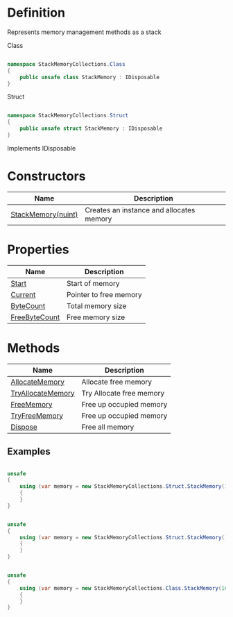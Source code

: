 # Definition
Represents memory management methods as a stack

Class
```C#

namespace StackMemoryCollections.Class
{
    public unsafe class StackMemory : IDisposable
}

```

Struct
```C#

namespace StackMemoryCollections.Struct
{
    public unsafe struct StackMemory : IDisposable
}

```

Implements IDisposable

# Constructors

| Name | Description |
| ------------- | ------------- |
| [StackMemory(nuint)](https://github.com/SoftStoneDevelop/StackMemoryCollections/blob/main/Documentation/StackMemory/Constructor1.md)  | Creates an instance and allocates memory |

# Properties

| Name | Description |
| ------------- | ------------- |
| [Start](https://github.com/SoftStoneDevelop/StackMemoryCollections/blob/main/Documentation/StackMemory/Start.md)  | Start of memory |
| [Current](https://github.com/SoftStoneDevelop/StackMemoryCollections/blob/main/Documentation/StackMemory/Current.md)  | Pointer to free memory |
| [ByteCount](https://github.com/SoftStoneDevelop/StackMemoryCollections/blob/main/Documentation/StackMemory/ByteCount.md)  | Total memory size |
| [FreeByteCount](https://github.com/SoftStoneDevelop/StackMemoryCollections/blob/main/Documentation/StackMemory/FreeByteCount.md)  | Free memory size |

# Methods


| Name | Description |
| ------------- | ------------- |
| [AllocateMemory](https://github.com/SoftStoneDevelop/StackMemoryCollections/blob/main/Documentation/StackMemory/AllocateMemory.md)  | Allocate free memory |
| [TryAllocateMemory](https://github.com/SoftStoneDevelop/StackMemoryCollections/blob/main/Documentation/StackMemory/TryAllocateMemory.md) | Try Allocate free memory |
| [FreeMemory](https://github.com/SoftStoneDevelop/StackMemoryCollections/blob/main/Documentation/StackMemory/FreeMemory.md)  | Free up occupied memory |
| [TryFreeMemory](https://github.com/SoftStoneDevelop/StackMemoryCollections/blob/main/Documentation/StackMemory/TryFreeMemory.md)  | Free up occupied memory |
| [Dispose](https://github.com/SoftStoneDevelop/StackMemoryCollections/blob/main/Documentation/StackMemory/Dispose.md)  | Free all memory |

## Examples
```C#

unsafe
{
    using (var memory = new StackMemoryCollections.Struct.StackMemory(16))//allocate 16 bytes
    {
    }
}

```


```C#

unsafe
{
    using (var memory = new StackMemoryCollections.Struct.StackMemory())//throw error "Default constructor not supported"
    {
    }
}

```

```C#

unsafe
{
    using (var memory = new StackMemoryCollections.Class.StackMemory(16))//allocate 16 bytes
    {
    }
}

```
